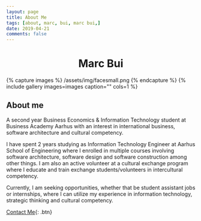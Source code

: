 ```yaml
---
layout: page
title: About Me
tags: [about, marc, bui, marc bui,]
date: 2019-04-21
comments: false
---
```

    
# <center><b>Marc Bui</b></center>

{% capture images %}
	/assets/img/facesmall.png
{% endcapture %}
{% include gallery images=images caption="" cols=1 %}

## About me
A second year Business Economics & Information Technology student at Business Academy Aarhus with an interest in international business, software architecture and cultural competency. 

I have spent 2 years studying as Information Technology Engineer at Aarhus School of Engineering where I enrolled in multiple courses involving software architecture, software design and software construction among other things. I am also an active volunteer at a cultural exchange program where I educate and train exchange students/volunteers in intercultural competency.

Currently, I am seeking opportunities, whether that be student assistant jobs or internships, where I can utilize my experience in information technology, strategic thinking and cultural competency.
    
[Contact Me](mailto:mail@marcbui.me){: .btn}

